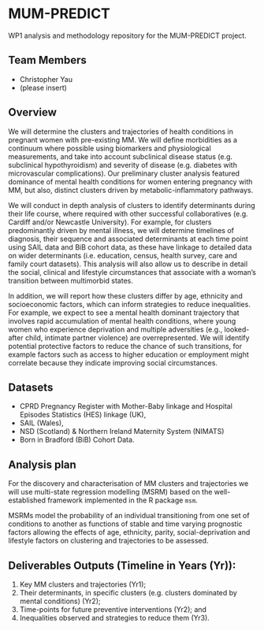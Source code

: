 # MUM-PREDICT

WP1 analysis and methodology repository for the MUM-PREDICT project.

## Team Members

- Christopher Yau
- (please insert)

## Overview 

We will determine the clusters and trajectories of health conditions in pregnant women with pre-existing MM. We will define morbidities as a continuum where possible using biomarkers and physiological measurements, and take into account subclinical disease status (e.g. subclinical hypothyroidism) and severity of disease (e.g. diabetes with microvascular complications). Our preliminary cluster analysis featured dominance of mental health conditions for women entering pregnancy with MM, but also, distinct clusters driven by metabolic-inflammatory pathways. 

We will conduct in depth analysis of clusters to identify determinants during their life course, where required with other successful collaboratives (e.g. Cardiff and/or Newcastle University). For example, for clusters predominantly driven by mental illness, we will determine timelines of diagnosis, their sequence and associated determinants at each time point using SAIL data and BiB cohort data, as these have linkage to detailed data on wider determinants (i.e. education, census, health survey, care and family court datasets). This analysis will also allow us to describe in detail the social, clinical and lifestyle circumstances that associate with a woman’s transition between multimorbid states.

In addition, we will report how these clusters differ by age, ethnicity and socioeconomic factors, which can inform strategies to reduce inequalities. For example, we expect to see a mental health dominant trajectory that involves rapid accumulation of mental health conditions, where young women who experience deprivation and multiple adversities (e.g., looked-after child, intimate partner violence) are overrepresented. We will identify potential protective factors to reduce the chance of such transitions, for example factors such as access to higher education or employment might correlate because they indicate improving social circumstances.

## Datasets

- CPRD Pregnancy Register with Mother-Baby linkage and Hospital Episodes Statistics (HES) linkage (UK), 
- SAIL (Wales), 
- NSD (Scotland) & Northern Ireland Maternity System (NIMATS) 
- Born in Bradford (BiB) Cohort Data.

## Analysis plan

For the discovery and characterisation of MM clusters and trajectories we will use multi-state regression modelling (MSRM) based on the well-established framework implemented in the R package `msm`. 

MSRMs model the probability of an individual transitioning from one set of conditions to another as functions of stable and time varying prognostic factors allowing the effects of age, ethnicity, parity, social-deprivation and lifestyle factors on clustering and trajectories to be assessed.

## Deliverables Outputs (Timeline in Years (Yr)): 

1) Key MM clusters and trajectories (Yr1); 
2) Their determinants, in specific clusters (e.g. clusters dominated by mental conditions) (Yr2); 
3) Time-points for future preventive interventions (Yr2); and 
4) Inequalities observed and strategies to reduce them (Yr3).

